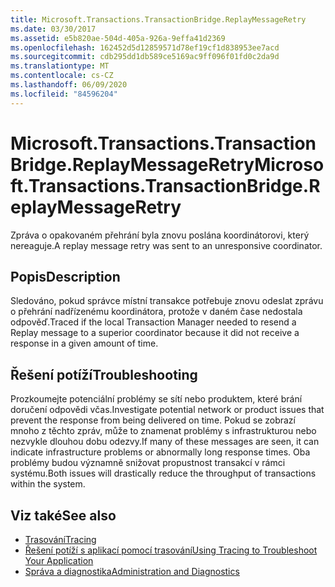 ```yaml
---
title: Microsoft.Transactions.TransactionBridge.ReplayMessageRetry
ms.date: 03/30/2017
ms.assetid: e5b820ae-504d-405a-926a-9effa41d2369
ms.openlocfilehash: 162452d5d12859571d78ef19cf1d838953ee7acd
ms.sourcegitcommit: cdb295dd1db589ce5169ac9ff096f01fd0c2da9d
ms.translationtype: MT
ms.contentlocale: cs-CZ
ms.lasthandoff: 06/09/2020
ms.locfileid: "84596204"
---
```

# <a name="microsofttransactionstransactionbridgereplaymessageretry"></a><span data-ttu-id="f5a4c-102">Microsoft.Transactions.TransactionBridge.ReplayMessageRetry</span><span class="sxs-lookup"><span data-stu-id="f5a4c-102">Microsoft.Transactions.TransactionBridge.ReplayMessageRetry</span></span>
<span data-ttu-id="f5a4c-103">Zpráva o opakovaném přehrání byla znovu poslána koordinátorovi, který nereaguje.</span><span class="sxs-lookup"><span data-stu-id="f5a4c-103">A replay message retry was sent to an unresponsive coordinator.</span></span>  
  
## <a name="description"></a><span data-ttu-id="f5a4c-104">Popis</span><span class="sxs-lookup"><span data-stu-id="f5a4c-104">Description</span></span>  
 <span data-ttu-id="f5a4c-105">Sledováno, pokud správce místní transakce potřebuje znovu odeslat zprávu o přehrání nadřízenému koordinátora, protože v daném čase nedostala odpověď.</span><span class="sxs-lookup"><span data-stu-id="f5a4c-105">Traced if the local Transaction Manager needed to resend a Replay message to a superior coordinator because it did not receive a response in a given amount of time.</span></span>  
  
## <a name="troubleshooting"></a><span data-ttu-id="f5a4c-106">Řešení potíží</span><span class="sxs-lookup"><span data-stu-id="f5a4c-106">Troubleshooting</span></span>  
 <span data-ttu-id="f5a4c-107">Prozkoumejte potenciální problémy se sítí nebo produktem, které brání doručení odpovědi včas.</span><span class="sxs-lookup"><span data-stu-id="f5a4c-107">Investigate potential network or product issues that prevent the response from being delivered on time.</span></span>  <span data-ttu-id="f5a4c-108">Pokud se zobrazí mnoho z těchto zpráv, může to znamenat problémy s infrastrukturou nebo nezvykle dlouhou dobu odezvy.</span><span class="sxs-lookup"><span data-stu-id="f5a4c-108">If many of these messages are seen, it can indicate infrastructure problems or abnormally long response times.</span></span> <span data-ttu-id="f5a4c-109">Oba problémy budou významně snižovat propustnost transakcí v rámci systému.</span><span class="sxs-lookup"><span data-stu-id="f5a4c-109">Both issues will drastically reduce the throughput of transactions within the system.</span></span>  
  
## <a name="see-also"></a><span data-ttu-id="f5a4c-110">Viz také</span><span class="sxs-lookup"><span data-stu-id="f5a4c-110">See also</span></span>

- [<span data-ttu-id="f5a4c-111">Trasování</span><span class="sxs-lookup"><span data-stu-id="f5a4c-111">Tracing</span></span>](index.md)
- [<span data-ttu-id="f5a4c-112">Řešení potíží s aplikací pomocí trasování</span><span class="sxs-lookup"><span data-stu-id="f5a4c-112">Using Tracing to Troubleshoot Your Application</span></span>](using-tracing-to-troubleshoot-your-application.md)
- [<span data-ttu-id="f5a4c-113">Správa a diagnostika</span><span class="sxs-lookup"><span data-stu-id="f5a4c-113">Administration and Diagnostics</span></span>](../index.md)
